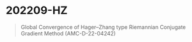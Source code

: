 # 202209-HZ

> Global Convergence of Hager–Zhang type Riemannian Conjugate Gradient Method (AMC-D-22-04242)
